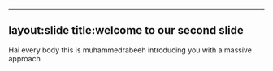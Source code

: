 ----
layout:slide
title:welcome to our second slide 
----
Hai every body this is muhammedrabeeh introducing you with a massive approach 
